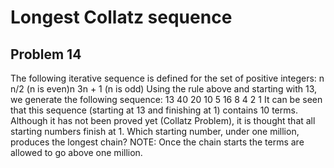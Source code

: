 #  Longest Collatz sequence
## Problem 14


The following iterative sequence is defined for the set of positive integers:
n n/2 (n is even)n  3n + 1 (n is odd)
Using the rule above and starting with 13, we generate the following sequence:
13  40  20  10  5  16  8  4  2  1
It can be seen that this sequence (starting at 13 and finishing at 1) contains 10 terms. Although it has not been proved yet (Collatz Problem), it is thought that all starting numbers finish at 1.
Which starting number, under one million, produces the longest chain?
NOTE: Once the chain starts the terms are allowed to go above one million.



